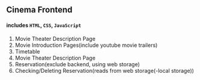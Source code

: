 ## Cinema Frontend

#### includes `HTML`, `CSS`, `JavaScript`

<ol>
    <li>Movie Theater Description Page</li>
    <li>Movie Introduction Pages(include youtube movie trailers)</li>
    <li>Timetable</li>
    <li>Movie Theater Description Page</li>
    <li>Reservation(exclude backend, using web storage)</li>
    <li>Checking/Deleting Reservation(reads from web storage(-local storage))</li>
</ol>
